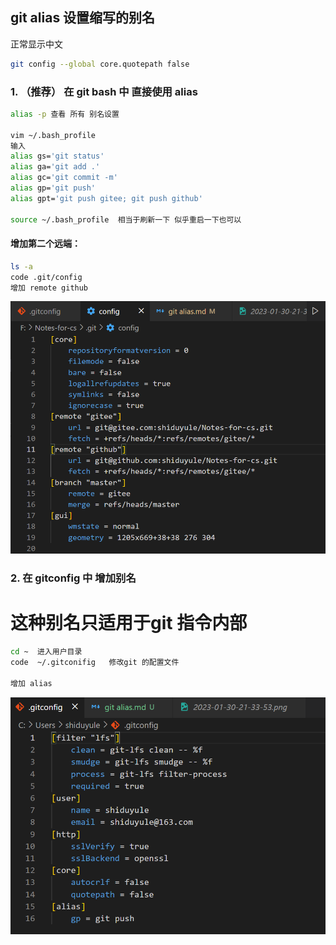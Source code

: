 ## git alias  设置缩写的别名

正常显示中文
```bash
git config --global core.quotepath false
```
### 1. （推荐） 在 git bash 中 直接使用 alias  


```bash
alias -p 查看 所有 别名设置

vim ~/.bash_profile
输入
alias gs='git status'
alias ga='git add .'
alias gc='git commit -m'
alias gp='git push'
alias gpt='git push gitee; git push github'

source ~/.bash_profile  相当于刷新一下 似乎重启一下也可以
```
#### 增加第二个远端：
```bash
ls -a
code .git/config
增加 remote github
```
![](images/2024-01-18-17-25-21.png)






### 2. 在 gitconfig 中 增加别名
   # 这种别名只适用于git 指令内部
```bash
cd ~  进入用户目录
code  ~/.gitconifig   修改git 的配置文件

增加 alias
```
![](images/2024-01-18-11-52-43.png)



